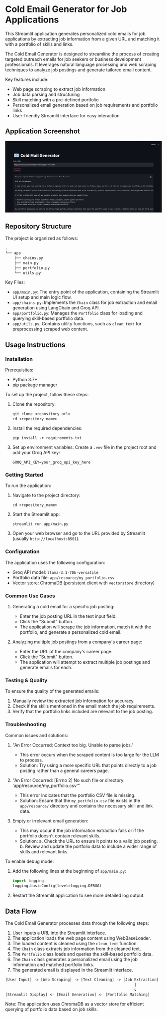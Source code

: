 # Cold Email Generator for Job Applications

This Streamlit application generates personalized cold emails for job applications by extracting job information from a given URL and matching it with a portfolio of skills and links.

The Cold Email Generator is designed to streamline the process of creating targeted outreach emails for job seekers or business development professionals. It leverages natural language processing and web scraping techniques to analyze job postings and generate tailored email content.

Key features include:
- Web page scraping to extract job information
- Job data parsing and structuring
- Skill matching with a pre-defined portfolio
- Personalized email generation based on job requirements and portfolio links
- User-friendly Streamlit interface for easy interaction

## Application Screenshot

![Cold Email Generator Screenshot](image.png)

## Repository Structure

The project is organized as follows:

```
.
└── app
    ├── chains.py
    ├── main.py
    ├── portfolio.py
    └── utils.py
```

Key Files:
- `app/main.py`: The entry point of the application, containing the Streamlit UI setup and main logic flow.
- `app/chains.py`: Implements the `Chain` class for job extraction and email generation using LangChain and Groq API.
- `app/portfolio.py`: Manages the `Portfolio` class for loading and querying skill-based portfolio data.
- `app/utils.py`: Contains utility functions, such as `clean_text` for preprocessing scraped web content.

## Usage Instructions

### Installation

Prerequisites:
- Python 3.7+
- pip package manager

To set up the project, follow these steps:

1. Clone the repository:
   ```
   git clone <repository_url>
   cd <repository_name>
   ```

2. Install the required dependencies:
   ```
   pip install -r requirements.txt
   ```

3. Set up environment variables:
   Create a `.env` file in the project root and add your Groq API key:
   ```
   GROQ_API_KEY=your_groq_api_key_here
   ```

### Getting Started

To run the application:

1. Navigate to the project directory:
   ```
   cd <repository_name>
   ```

2. Start the Streamlit app:
   ```
   streamlit run app/main.py
   ```

3. Open your web browser and go to the URL provided by Streamlit (usually `http://localhost:8501`).

### Configuration

The application uses the following configuration:
- Groq API model: `llama-3.1-70b-versatile`
- Portfolio data file: `app/resource/my_portfolio.csv`
- Vector store: ChromaDB (persistent client with `vectorstore` directory)

### Common Use Cases

1. Generating a cold email for a specific job posting:
   - Enter the job posting URL in the text input field.
   - Click the "Submit" button.
   - The application will scrape the job information, match it with the portfolio, and generate a personalized cold email.

2. Analyzing multiple job postings from a company's career page:
   - Enter the URL of the company's career page.
   - Click the "Submit" button.
   - The application will attempt to extract multiple job postings and generate emails for each.

### Testing & Quality

To ensure the quality of the generated emails:
1. Manually review the extracted job information for accuracy.
2. Check if the skills mentioned in the email match the job requirements.
3. Verify that the portfolio links included are relevant to the job posting.

### Troubleshooting

Common issues and solutions:

1. "An Error Occurred: Context too big. Unable to parse jobs."
   - This error occurs when the scraped content is too large for the LLM to process.
   - Solution: Try using a more specific URL that points directly to a job posting rather than a general careers page.

2. "An Error Occurred: [Errno 2] No such file or directory: 'app/resource/my_portfolio.csv'"
   - This error indicates that the portfolio CSV file is missing.
   - Solution: Ensure that the `my_portfolio.csv` file exists in the `app/resource/` directory and contains the necessary skill and link data.

3. Empty or irrelevant email generation:
   - This may occur if the job information extraction fails or if the portfolio doesn't contain relevant skills.
   - Solution: 
     a. Check the URL to ensure it points to a valid job posting.
     b. Review and update the portfolio data to include a wider range of skills and relevant links.

To enable debug mode:
1. Add the following lines at the beginning of `app/main.py`:
   ```python
   import logging
   logging.basicConfig(level=logging.DEBUG)
   ```
2. Restart the Streamlit application to see more detailed log output.

## Data Flow

The Cold Email Generator processes data through the following steps:

1. User inputs a URL into the Streamlit interface.
2. The application loads the web page content using WebBaseLoader.
3. The loaded content is cleaned using the `clean_text` function.
4. The `Chain` class extracts job information from the cleaned text.
5. The `Portfolio` class loads and queries the skill-based portfolio data.
6. The `Chain` class generates a personalized email using the job information and matched portfolio links.
7. The generated email is displayed in the Streamlit interface.

```
[User Input] -> [Web Scraping] -> [Text Cleaning] -> [Job Extraction]
                                                          |
                                                          v
[Streamlit Display] <- [Email Generation] <- [Portfolio Matching]
```

Note: The application uses ChromaDB as a vector store for efficient querying of portfolio data based on job skills.